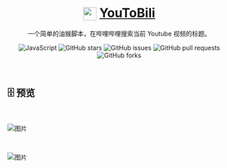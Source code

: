 <div align="center">

# <img src="https://www.bilibili.com/favicon.ico" width="30" height="30" style="vertical-align: text-bottom;"> [YouToBili](https://github.com/AHCorn/Bilibili-Auto-Quality/raw/main/Bilibili-Auto-Quality.user.js)

一个简单的油猴脚本，在哔哩哔哩搜索当前 Youtube 视频的标题。

![JavaScript](https://img.shields.io/badge/javascript-%23323330.svg?style=for-the-badge&logo=javascript&logoColor=%23F7DF1E)
![GitHub stars](https://img.shields.io/github/stars/AHCorn/YouToBili?style=for-the-badge)
![GitHub issues](https://img.shields.io/github/issues/AHCorn/YouToBili?style=for-the-badge)
![GitHub pull requests](https://img.shields.io/github/issues-pr/AHCorn/YouToBili?style=for-the-badge)
![GitHub forks](https://img.shields.io/github/forks/AHCorn/YouToBili?style=for-the-badge)

</div>

<br>

## 🗄 预览

<br>

![图片](https://github.com/user-attachments/assets/bd6f30cb-5dd3-4635-bee2-2efc1410fdbd)

<br>

![图片](https://github.com/user-attachments/assets/d60636bb-69a7-4b9e-bb69-42efa8267e39)
